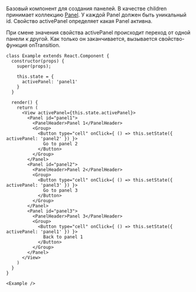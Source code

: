 Базовый компонент для создания панелей. В качестве children принимает коллекцию [Panel](#panel). У каждой Panel должен быть уникальный id. Свойство activePanel определяет какая Panel активна.

При смене значения свойства activePanel происходит переход от одной панели к другой. Как только он заканчивается, вызывается свойство-функция onTransition.


```
class Example extends React.Component {
  constructor(props) {
    super(props);

    this.state = {
      activePanel: 'panel1'
    }
  }

  render() {
    return (
      <View activePanel={this.state.activePanel}>
        <Panel id="panel1">
          <PanelHeader>Panel 1</PanelHeader>
          <Group>
            <Button type="cell" onClick={ () => this.setState({ activePanel: 'panel2' }) }>
              Go to panel 2
            </Button>
          </Group>  
        </Panel>
        <Panel id="panel2">
          <PanelHeader>Panel 2</PanelHeader>
          <Group>
            <Button type="cell" onClick={ () => this.setState({ activePanel: 'panel3' }) }>
              Go to panel 3
            </Button>
          </Group>  
        </Panel>
        <Panel id="panel3">
          <PanelHeader>Panel 3</PanelHeader>
          <Group>
            <Button type="cell" onClick={ () => this.setState({ activePanel: 'panel1' }) }>
              Back to panel 1
            </Button>
          </Group>  
        </Panel>
      </View>
    )
  }
}

<Example />
```
